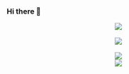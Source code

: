 ### Hi there 👋


<div align="center">
<img src="https://github-readme-stats.vercel.app/api/top-langs/?username=sena-22&theme=buefy&show_icons=true"><br><br>
<img src="https://github-readme-stats.vercel.app/api?username=sena-22&theme=material-palenight&show_icons=true">
</div> <br>

<div align="center">
<img src="https://img.shields.io/badge/Javascript-F7DF1E?style=flat-square&logo=JavaScript&logoColor=white"> <br>
  <img src = "https://img.shields.io/badge/tomato-tomato-purple">
</div>




<!--
**sena-22/sena-22** is a ✨ _special_ ✨ repository because its `README.md` (this file) appears on your GitHub profile.




Here are some ideas to get you started:

- 🔭 I’m currently working on ...
- 🌱 I’m currently learning ...
- 👯 I’m looking to collaborate on ...
- 🤔 I’m looking for help with ...
- 💬 Ask me about ...
- 📫 How to reach me: ...
- 😄 Pronouns: ...
- ⚡ Fun fact: ...
-->
